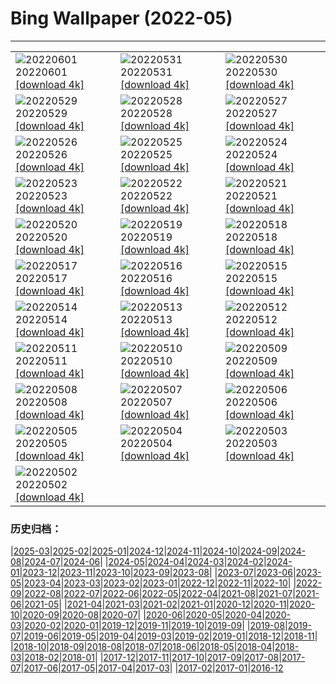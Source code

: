 # Bing Wallpaper (2022-05)
**************

<table><tr><td><img class="wallpaper" src="https://www.bing.com/th?id=OHR.MarovoLagoon_EN-IN3548072328_1920x1080.jpg" alt="20220601"> 20220601 <a class="wallpaper_link" href="https://www.bing.com/th?id=OHR.MarovoLagoon_EN-IN3548072328_UHD.jpg">[download 4k]</a></td><td><img class="wallpaper" src="https://www.bing.com/th?id=OHR.ParrotDay_EN-IN3027310580_1920x1080.jpg" alt="20220531"> 20220531 <a class="wallpaper_link" href="https://www.bing.com/th?id=OHR.ParrotDay_EN-IN3027310580_UHD.jpg">[download 4k]</a></td><td><img class="wallpaper" src="https://www.bing.com/th?id=OHR.AlbionFalls_EN-IN4575091088_1920x1080.jpg" alt="20220530"> 20220530 <a class="wallpaper_link" href="https://www.bing.com/th?id=OHR.AlbionFalls_EN-IN4575091088_UHD.jpg">[download 4k]</a></td></tr><tr><td><img class="wallpaper" src="https://www.bing.com/th?id=OHR.HyaliteCreek_EN-IN2121161508_1920x1080.jpg" alt="20220529"> 20220529 <a class="wallpaper_link" href="https://www.bing.com/th?id=OHR.HyaliteCreek_EN-IN2121161508_UHD.jpg">[download 4k]</a></td><td><img class="wallpaper" src="https://www.bing.com/th?id=OHR.PurnululuNP_EN-IN1554741416_1920x1080.jpg" alt="20220528"> 20220528 <a class="wallpaper_link" href="https://www.bing.com/th?id=OHR.PurnululuNP_EN-IN1554741416_UHD.jpg">[download 4k]</a></td><td><img class="wallpaper" src="https://www.bing.com/th?id=OHR.MarinHeadlands_EN-IN9638324238_1920x1080.jpg" alt="20220527"> 20220527 <a class="wallpaper_link" href="https://www.bing.com/th?id=OHR.MarinHeadlands_EN-IN9638324238_UHD.jpg">[download 4k]</a></td></tr><tr><td><img class="wallpaper" src="https://www.bing.com/th?id=OHR.Monteverde_EN-IN9113771982_1920x1080.jpg" alt="20220526"> 20220526 <a class="wallpaper_link" href="https://www.bing.com/th?id=OHR.Monteverde_EN-IN9113771982_UHD.jpg">[download 4k]</a></td><td><img class="wallpaper" src="https://www.bing.com/th?id=OHR.Alhambra_EN-IN4440324166_1920x1080.jpg" alt="20220525"> 20220525 <a class="wallpaper_link" href="https://www.bing.com/th?id=OHR.Alhambra_EN-IN4440324166_UHD.jpg">[download 4k]</a></td><td><img class="wallpaper" src="https://www.bing.com/th?id=OHR.KornatiNP_EN-IN3978976949_1920x1080.jpg" alt="20220524"> 20220524 <a class="wallpaper_link" href="https://www.bing.com/th?id=OHR.KornatiNP_EN-IN3978976949_UHD.jpg">[download 4k]</a></td></tr><tr><td><img class="wallpaper" src="https://www.bing.com/th?id=OHR.RedBellied_EN-IN3589958501_1920x1080.jpg" alt="20220523"> 20220523 <a class="wallpaper_link" href="https://www.bing.com/th?id=OHR.RedBellied_EN-IN3589958501_UHD.jpg">[download 4k]</a></td><td><img class="wallpaper" src="https://www.bing.com/th?id=OHR.ZebraEgret_EN-IN7526942081_1920x1080.jpg" alt="20220522"> 20220522 <a class="wallpaper_link" href="https://www.bing.com/th?id=OHR.ZebraEgret_EN-IN7526942081_UHD.jpg">[download 4k]</a></td><td><img class="wallpaper" src="https://www.bing.com/th?id=OHR.TigerKanhaNP_EN-IN2102449730_1920x1080.jpg" alt="20220521"> 20220521 <a class="wallpaper_link" href="https://www.bing.com/th?id=OHR.TigerKanhaNP_EN-IN2102449730_UHD.jpg">[download 4k]</a></td></tr><tr><td><img class="wallpaper" src="https://www.bing.com/th?id=OHR.ApisMellifera_EN-IN4376650859_1920x1080.jpg" alt="20220520"> 20220520 <a class="wallpaper_link" href="https://www.bing.com/th?id=OHR.ApisMellifera_EN-IN4376650859_UHD.jpg">[download 4k]</a></td><td><img class="wallpaper" src="https://www.bing.com/th?id=OHR.GlassBridge_EN-IN7241834675_1920x1080.jpg" alt="20220519"> 20220519 <a class="wallpaper_link" href="https://www.bing.com/th?id=OHR.GlassBridge_EN-IN7241834675_UHD.jpg">[download 4k]</a></td><td><img class="wallpaper" src="https://www.bing.com/th?id=OHR.KansasPrairiefire_EN-IN6795178497_1920x1080.jpg" alt="20220518"> 20220518 <a class="wallpaper_link" href="https://www.bing.com/th?id=OHR.KansasPrairiefire_EN-IN6795178497_UHD.jpg">[download 4k]</a></td></tr><tr><td><img class="wallpaper" src="https://www.bing.com/th?id=OHR.SaltPondsMaras_EN-IN6340913672_1920x1080.jpg" alt="20220517"> 20220517 <a class="wallpaper_link" href="https://www.bing.com/th?id=OHR.SaltPondsMaras_EN-IN6340913672_UHD.jpg">[download 4k]</a></td><td><img class="wallpaper" src="https://www.bing.com/th?id=OHR.MahabodhiTempleIndia_EN-IN6354793486_1920x1080.jpg" alt="20220516"> 20220516 <a class="wallpaper_link" href="https://www.bing.com/th?id=OHR.MahabodhiTempleIndia_EN-IN6354793486_UHD.jpg">[download 4k]</a></td><td><img class="wallpaper" src="https://www.bing.com/th?id=OHR.BerninaBloodMoon_EN-IN5529433004_1920x1080.jpg" alt="20220515"> 20220515 <a class="wallpaper_link" href="https://www.bing.com/th?id=OHR.BerninaBloodMoon_EN-IN5529433004_UHD.jpg">[download 4k]</a></td></tr><tr><td><img class="wallpaper" src="https://www.bing.com/th?id=OHR.WindmillDay_EN-IN4806716529_1920x1080.jpg" alt="20220514"> 20220514 <a class="wallpaper_link" href="https://www.bing.com/th?id=OHR.WindmillDay_EN-IN4806716529_UHD.jpg">[download 4k]</a></td><td><img class="wallpaper" src="https://www.bing.com/th?id=OHR.MaasaiGiraffe_EN-IN4369685509_1920x1080.jpg" alt="20220513"> 20220513 <a class="wallpaper_link" href="https://www.bing.com/th?id=OHR.MaasaiGiraffe_EN-IN4369685509_UHD.jpg">[download 4k]</a></td><td><img class="wallpaper" src="https://www.bing.com/th?id=OHR.RedCross_EN-IN2354180972_1920x1080.jpg" alt="20220512"> 20220512 <a class="wallpaper_link" href="https://www.bing.com/th?id=OHR.RedCross_EN-IN2354180972_UHD.jpg">[download 4k]</a></td></tr><tr><td><img class="wallpaper" src="https://www.bing.com/th?id=OHR.OiaVillage_EN-IN1858544024_1920x1080.jpg" alt="20220511"> 20220511 <a class="wallpaper_link" href="https://www.bing.com/th?id=OHR.OiaVillage_EN-IN1858544024_UHD.jpg">[download 4k]</a></td><td><img class="wallpaper" src="https://www.bing.com/th?id=OHR.GiffordPinchot_EN-IN6576123216_1920x1080.jpg" alt="20220510"> 20220510 <a class="wallpaper_link" href="https://www.bing.com/th?id=OHR.GiffordPinchot_EN-IN6576123216_UHD.jpg">[download 4k]</a></td><td><img class="wallpaper" src="https://www.bing.com/th?id=OHR.JaisalmerFort_EN-IN6142628819_1920x1080.jpg" alt="20220509"> 20220509 <a class="wallpaper_link" href="https://www.bing.com/th?id=OHR.JaisalmerFort_EN-IN6142628819_UHD.jpg">[download 4k]</a></td></tr><tr><td><img class="wallpaper" src="https://www.bing.com/th?id=OHR.MomJoey_EN-IN5604117367_1920x1080.jpg" alt="20220508"> 20220508 <a class="wallpaper_link" href="https://www.bing.com/th?id=OHR.MomJoey_EN-IN5604117367_UHD.jpg">[download 4k]</a></td><td><img class="wallpaper" src="https://www.bing.com/th?id=OHR.SwedishAntenna_EN-IN4771356380_1920x1080.jpg" alt="20220507"> 20220507 <a class="wallpaper_link" href="https://www.bing.com/th?id=OHR.SwedishAntenna_EN-IN4771356380_UHD.jpg">[download 4k]</a></td><td><img class="wallpaper" src="https://www.bing.com/th?id=OHR.HertfordshireBluebells_EN-IN5252712174_1920x1080.jpg" alt="20220506"> 20220506 <a class="wallpaper_link" href="https://www.bing.com/th?id=OHR.HertfordshireBluebells_EN-IN5252712174_UHD.jpg">[download 4k]</a></td></tr><tr><td><img class="wallpaper" src="https://www.bing.com/th?id=OHR.JaliscoAgave_EN-IN1869173257_1920x1080.jpg" alt="20220505"> 20220505 <a class="wallpaper_link" href="https://www.bing.com/th?id=OHR.JaliscoAgave_EN-IN1869173257_UHD.jpg">[download 4k]</a></td><td><img class="wallpaper" src="https://www.bing.com/th?id=OHR.WadiRum_EN-IN1433063472_1920x1080.jpg" alt="20220504"> 20220504 <a class="wallpaper_link" href="https://www.bing.com/th?id=OHR.WadiRum_EN-IN1433063472_UHD.jpg">[download 4k]</a></td><td><img class="wallpaper" src="https://www.bing.com/th?id=OHR.DuckHen_EN-IN0949223991_1920x1080.jpg" alt="20220503"> 20220503 <a class="wallpaper_link" href="https://www.bing.com/th?id=OHR.DuckHen_EN-IN0949223991_UHD.jpg">[download 4k]</a></td></tr><tr><td><img class="wallpaper" src="https://www.bing.com/th?id=OHR.TajMahalSky_EN-IN2591010322_1920x1080.jpg" alt="20220502"> 20220502 <a class="wallpaper_link" href="https://www.bing.com/th?id=OHR.TajMahalSky_EN-IN2591010322_UHD.jpg">[download 4k]</a></td><td></td><td></td></tr></table>

### 历史归档：

|[2025-03](/../2025-03/2025-03.md)|[2025-02](/../2025-02/2025-02.md)|[2025-01](/../2025-01/2025-01.md)|[2024-12](/../2024-12/2024-12.md)|[2024-11](/../2024-11/2024-11.md)|[2024-10](/../2024-10/2024-10.md)|[2024-09](/../2024-09/2024-09.md)|[2024-08](/../2024-08/2024-08.md)|[2024-07](/../2024-07/2024-07.md)|[2024-06](/../2024-06/2024-06.md)|
|[2024-05](/../2024-05/2024-05.md)|[2024-04](/../2024-04/2024-04.md)|[2024-03](/../2024-03/2024-03.md)|[2024-02](/../2024-02/2024-02.md)|[2024-01](/../2024-01/2024-01.md)|[2023-12](/../2023-12/2023-12.md)|[2023-11](/../2023-11/2023-11.md)|[2023-10](/../2023-10/2023-10.md)|[2023-09](/../2023-09/2023-09.md)|[2023-08](/../2023-08/2023-08.md)|
|[2023-07](/../2023-07/2023-07.md)|[2023-06](/../2023-06/2023-06.md)|[2023-05](/../2023-05/2023-05.md)|[2023-04](/../2023-04/2023-04.md)|[2023-03](/../2023-03/2023-03.md)|[2023-02](/../2023-02/2023-02.md)|[2023-01](/../2023-01/2023-01.md)|[2022-12](/../2022-12/2022-12.md)|[2022-11](/../2022-11/2022-11.md)|[2022-10](/../2022-10/2022-10.md)|
|[2022-09](/../2022-09/2022-09.md)|[2022-08](/../2022-08/2022-08.md)|[2022-07](/../2022-07/2022-07.md)|[2022-06](/../2022-06/2022-06.md)|[2022-05](/2022-05.md)|[2022-04](/../2022-04/2022-04.md)|[2021-08](/../2021-08/2021-08.md)|[2021-07](/../2021-07/2021-07.md)|[2021-06](/../2021-06/2021-06.md)|[2021-05](/../2021-05/2021-05.md)|
|[2021-04](/../2021-04/2021-04.md)|[2021-03](/../2021-03/2021-03.md)|[2021-02](/../2021-02/2021-02.md)|[2021-01](/../2021-01/2021-01.md)|[2020-12](/../2020-12/2020-12.md)|[2020-11](/../2020-11/2020-11.md)|[2020-10](/../2020-10/2020-10.md)|[2020-09](/../2020-09/2020-09.md)|[2020-08](/../2020-08/2020-08.md)|[2020-07](/../2020-07/2020-07.md)|
|[2020-06](/../2020-06/2020-06.md)|[2020-05](/../2020-05/2020-05.md)|[2020-04](/../2020-04/2020-04.md)|[2020-03](/../2020-03/2020-03.md)|[2020-02](/../2020-02/2020-02.md)|[2020-01](/../2020-01/2020-01.md)|[2019-12](/../2019-12/2019-12.md)|[2019-11](/../2019-11/2019-11.md)|[2019-10](/../2019-10/2019-10.md)|[2019-09](/../2019-09/2019-09.md)|
|[2019-08](/../2019-08/2019-08.md)|[2019-07](/../2019-07/2019-07.md)|[2019-06](/../2019-06/2019-06.md)|[2019-05](/../2019-05/2019-05.md)|[2019-04](/../2019-04/2019-04.md)|[2019-03](/../2019-03/2019-03.md)|[2019-02](/../2019-02/2019-02.md)|[2019-01](/../2019-01/2019-01.md)|[2018-12](/../2018-12/2018-12.md)|[2018-11](/../2018-11/2018-11.md)|
|[2018-10](/../2018-10/2018-10.md)|[2018-09](/../2018-09/2018-09.md)|[2018-08](/../2018-08/2018-08.md)|[2018-07](/../2018-07/2018-07.md)|[2018-06](/../2018-06/2018-06.md)|[2018-05](/../2018-05/2018-05.md)|[2018-04](/../2018-04/2018-04.md)|[2018-03](/../2018-03/2018-03.md)|[2018-02](/../2018-02/2018-02.md)|[2018-01](/../2018-01/2018-01.md)|
|[2017-12](/../2017-12/2017-12.md)|[2017-11](/../2017-11/2017-11.md)|[2017-10](/../2017-10/2017-10.md)|[2017-09](/../2017-09/2017-09.md)|[2017-08](/../2017-08/2017-08.md)|[2017-07](/../2017-07/2017-07.md)|[2017-06](/../2017-06/2017-06.md)|[2017-05](/../2017-05/2017-05.md)|[2017-04](/../2017-04/2017-04.md)|[2017-03](/../2017-03/2017-03.md)|
|[2017-02](/../2017-02/2017-02.md)|[2017-01](/../2017-01/2017-01.md)|[2016-12](/../2016-12/2016-12.md)